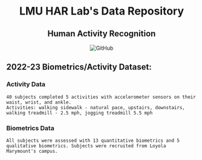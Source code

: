 # <center>LMU HAR Lab's Data Repository</center>
## <center>Human Activity Recognition </center>

<div align="center">
<p>
<img alt="GitHub" src="https://img.shields.io/github/license/Har-Lab/HumanActivityData/">
</p>
</div>

## 2022-23 Biometrics/Activity Dataset:

### Activity Data

    40 subjects completed 5 activities with accelerometer sensors on their waist, wrist, and ankle.
    Activities: walking sidewalk - natural pace, upstairs, downstairs, walking treadmill - 2.5 mph, jogging treadmill 5.5 mph

### Biometrics Data

    All subjects were assessed with 13 quantitative biometrics and 5 qualitative biometrics. Subjects were recruited from Loyola Marymount's campus.

